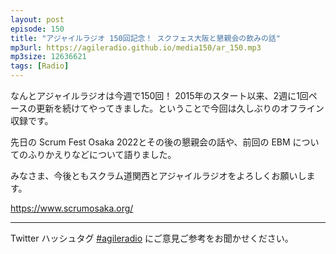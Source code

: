 ```yaml
---
layout: post
episode: 150
title: "アジャイルラジオ 150回記念！ スクフェス大阪と懇親会の飲みの話"
mp3url: https://agileradio.github.io/media150/ar_150.mp3
mp3size: 12636621
tags: [Radio]
---
```


なんとアジャイルラジオは今週で150回！ 2015年のスタート以来、2週に1回ペースの更新を続けてやってきました。ということで今回は久しぶりのオフライン収録です。

先日の Scrum Fest Osaka 2022とその後の懇親会の話や、前回の EBM についてのふりかえりなどについて語りました。

みなさま、今後ともスクラム道関西とアジャイルラジオをよろしくお願いします。
 
<https://www.scrumosaka.org/>

---

Twitter ハッシュタグ [#agileradio](https://twitter.com/intent/tweet?hashtags=agileradio) にご意見ご参考をお聞かせください。
